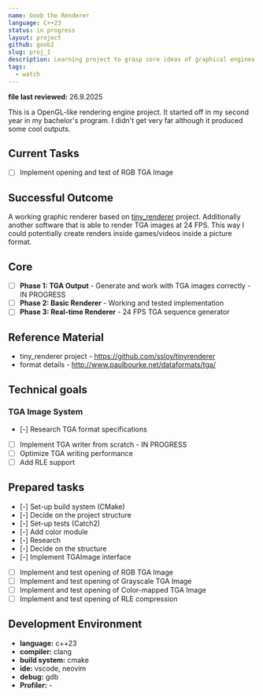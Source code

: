 ```yaml
---
name: Goob the Renderer
language: C++23
status: in progress
layout: project
github: goob2
slug: proj_1
description: Learning project to grasp core ideas of graphical engines.
tags:
  - watch
---
```

**file last reviewed:** 26.9.2025

This is a OpenGL-like rendering engine project. It started off in my second year in my bachelor's program. I didn't get very far although it produced some cool outputs.

## Current Tasks
- [ ] Implement opening and test of RGB TGA Image

## Successful Outcome
A working graphic renderer based on [tiny_renderer](github.com/ssloy/tinyrenderer) project. Additionally another software that is able to render TGA images at 24 FPS. This way I could potentially create renders inside games/videos inside a picture format.

## Core

- [ ]  **Phase 1: TGA Output** - Generate and work with TGA images correctly - IN PROGRESS
- [ ]  **Phase 2: Basic Renderer** - Working and tested implementation
- [ ]  **Phase 3: Real-time Renderer** - 24 FPS TGA sequence generator

## Reference Material
- tiny_renderer project - https://github.com/ssloy/tinyrenderer
-  format details - http://www.paulbourke.net/dataformats/tga/

## Technical goals
### TGA Image System
- [-]  Research TGA format specifications 
- [ ]  Implement TGA writer from scratch - IN PROGRESS
- [ ]  Optimize TGA writing performance 
- [ ]  Add RLE support

## Prepared tasks
- [-] Set-up build system (CMake)
- [-] Decide on the project structure
- [-] Set-up tests (Catch2)
- [-] Add color module
- [-] Research 
- [-] Decide on the structure
- [-] Implement TGAImage interface
- [ ] Implement and test opening of RGB TGA Image
- [ ] Implement and test opening of Grayscale TGA Image
- [ ] Implement and test opening of Color-mapped TGA Image
- [ ] Implement and test opening of RLE compression

## Development Environment
- **language:** c++23
- **compiler:** clang
- **build system:** cmake
- **ide:** vscode, neovim
- **debug:** gdb
- **Profiler:** -